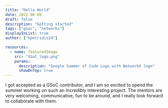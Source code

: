 ```yaml
---
title: "Hello World"
date: 2022-06-09
draft: false
description: "Getting started"
tags: ["gsoc", "networkx"]
displayInList: true
author: ["kpetridis24"]

resources:
  - name: featuredImage
    src: "GSoC_logo.png"
    params:
      description: "Google Summer of Code Logo with NetworkX logo"
      showOnTop: true
---
```

 
I got accepted as a GSoC contributor, and I am so excited to spend the summer working on 
such an incredibly interesting project. The mentors are very welcoming, communicative, fun 
to be around, and I really look forward to collaborate with them.
